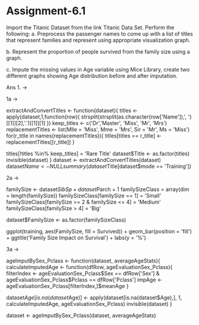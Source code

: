 # Assignment-6.1


Import the Titanic Dataset from the link Titanic Data Set.
Perform the following: a. Preprocess the passenger names to come up with a list of titles that represent families and represent using appropriate visualization graph.

b. Represent the proportion of people survived from the family size using a graph.

c. Impute the missing values in Age variable using Mice Library, create two different graphs showing Age distribution before and after imputation.

Ans 1. ->

1a ->

extractAndConvertTitles <- function(dataset){ titles <- apply(dataset,1,function(row){ strsplit(strsplit(as.character(row['Name']),', ')[[1]][2],'\.')[[1]][1] }) keep_titles <- c('Dr','Master', 'Miss', 'Mr', 'Mrs') replacementTitles <- list(Mlle = 'Miss', Mme = 'Mrs', Sir = 'Mr', Ms = 'Miss') for(r_title in names(replacementTitles)){ titles[titles == r_title] <- replacementTitles[[r_title]] }

titles[!titles %in% keep_titles] = 'Rare Title' dataset$Title <- as.factor(titles) invisible(dataset) } dataset <- extractAndConvertTitles(dataset) dataset$Name <- NULL summary(dataset$Title[dataset$mode == 'Training'])

2a ->

familySize <- dataset$SibSp + dataset$Parch + 1 familySizeClass = array(dim = length(familySize)) familySizeClass[familySize == 1] = 'Small' familySizeClass[familySize >= 2 & familySize <= 4] = 'Medium' familySizeClass[familySize > 4] = 'Big'

dataset$FamilySize <- as.factor(familySizeClass)

ggplot(training, aes(FamilySize, fill = Survived)) + geom_bar(position = 'fill') + ggtitle('Family Size Impact on Survival') + labs(y = '%')

3a ->

ageImputBySex_Pclass <- function(dataset, averageAgeStats){ calculateImputedAge <- function(dfRow, ageEvaluationSex_Pclass){ filterIndex <- ageEvaluationSex_Pclass$Sex == dfRow['Sex'] & ageEvaluationSex_Pclass$Pclass == dfRow['Pclass'] impAge <- ageEvaluationSex_Pclass[filterIndex,]$meanAge }

dataset$Age[is.na(dataset$Age)] <- apply(dataset[is.na(dataset$Age),], 1, calculateImputedAge, ageEvaluationSex_Pclass) invisible(dataset) }

dataset <- ageImputBySex_Pclass(dataset, averageAgeStats)
